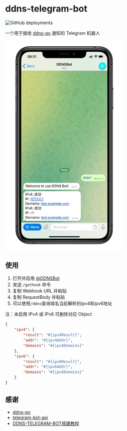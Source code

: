 # ddns-telegram-bot

![GitHub deployments](https://img.shields.io/github/deployments/WingLim/ddns-telegram-bot/production?label=vercel&logo=vercel&logoColor=white)

一个用于接收 [ddns-go](https://github.com/jeessy2/ddns-go) 通知的 Telegram 机器人

<img src="snapshot.png" width="375" />

## 使用

1. 打开并启用 [@DDNSBot](https://t.me/KDDNS_bot)
2. 发送 `/gethook` 命令
3. 复制 Webhook URL 并粘贴
4. 复制 RequestBody 并粘贴
5. 可以使用`/ddns`查询域名当前解析的ipv4和ipv6地址

注：未启用 IPv4 或 IPv6 可删除对应 Object

```json
{
    "ipv4": {
        "result": "#{ipv4Result}",
        "addr": "#{ipv4Addr}",
        "domains": "#{ipv4Domains}"
    },
    "ipv6": {
        "result": "#{ipv6Result}",
        "addr": "#{ipv6Addr}",
        "domains": "#{ipv6Domains}"
    }
}

```

## 感谢

- [ddns-go](https://github.com/jeessy2/ddns-go)
- [telegram-bot-api](https://github.com/go-telegram-bot-api/telegram-bot-api)
- [DDNS-TELEGRAM-BOT搭建教程](https://github.com/wukibaka/ddns-telegram-bot/wiki/DDNS-TELEGRAM-BOT%E6%90%AD%E5%BB%BA%E6%95%99%E7%A8%8B)
